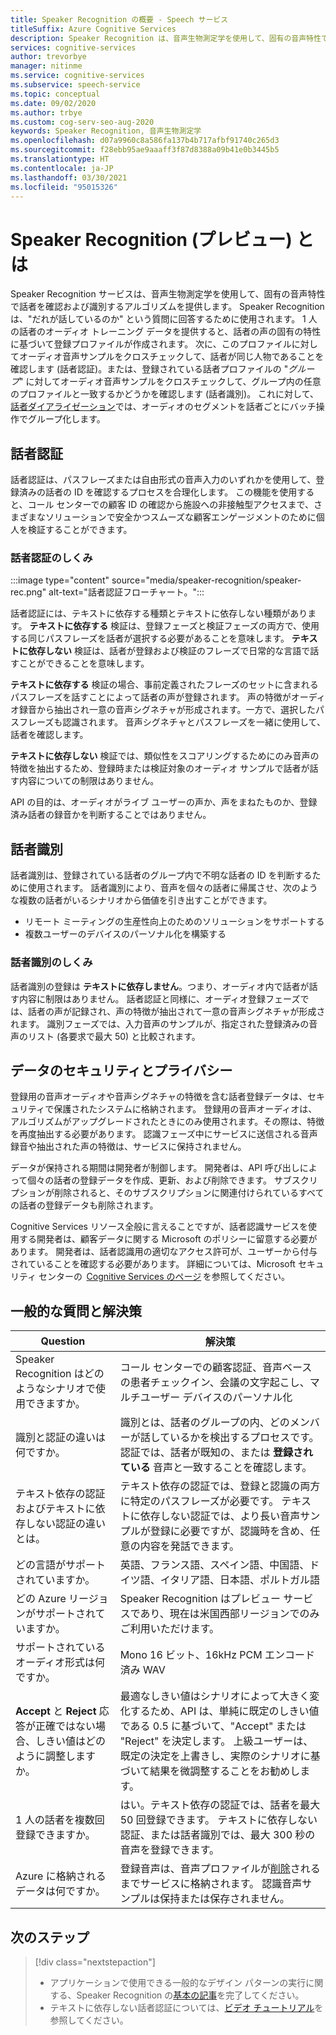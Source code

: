 ```yaml
---
title: Speaker Recognition の概要 - Speech サービス
titleSuffix: Azure Cognitive Services
description: Speaker Recognition は、音声生物測定学を使用して、固有の音声特性で話者を確認および識別するアルゴリズムを提供します。 Speaker Recognition は、"だれが話しているのか" という質問に回答するために使用されます。 この記事は、Speaker Recognition サービスの利点と機能の概要です。
services: cognitive-services
author: trevorbye
manager: nitinme
ms.service: cognitive-services
ms.subservice: speech-service
ms.topic: conceptual
ms.date: 09/02/2020
ms.author: trbye
ms.custom: cog-serv-seo-aug-2020
keywords: Speaker Recognition, 音声生物測定学
ms.openlocfilehash: d07a9960c8a586fa137b4b717afbf91740c265d3
ms.sourcegitcommit: f28ebb95ae9aaaff3f87d8388a09b41e0b3445b5
ms.translationtype: HT
ms.contentlocale: ja-JP
ms.lasthandoff: 03/30/2021
ms.locfileid: "95015326"
---
```

# <a name="what-is-speaker-recognition-preview"></a>Speaker Recognition (プレビュー) とは

Speaker Recognition サービスは、音声生物測定学を使用して、固有の音声特性で話者を確認および識別するアルゴリズムを提供します。 Speaker Recognition は、"だれが話しているのか" という質問に回答するために使用されます。 1 人の話者のオーディオ トレーニング データを提供すると、話者の声の固有の特性に基づいて登録プロファイルが作成されます。 次に、このプロファイルに対してオーディオ音声サンプルをクロスチェックして、話者が同じ人物であることを確認します (話者認証)。または、登録されている話者プロファイルの "*グループ*" に対してオーディオ音声サンプルをクロスチェックして、グループ内の任意のプロファイルと一致するかどうかを確認します (話者識別)。 これに対して、[話者ダイアライゼーション](batch-transcription.md#speaker-separation-diarization)では、オーディオのセグメントを話者ごとにバッチ操作でグループ化します。

## <a name="speaker-verification"></a>話者認証

話者認証は、パスフレーズまたは自由形式の音声入力のいずれかを使用して、登録済みの話者の ID を確認するプロセスを合理化します。 この機能を使用すると、コール センターでの顧客 ID の確認から施設への非接触型アクセスまで、さまざまなソリューションで安全かつスムーズな顧客エンゲージメントのために個人を検証することができます。

### <a name="how-does-speaker-verification-work"></a>話者認証のしくみ

:::image type="content" source="media/speaker-recognition/speaker-rec.png" alt-text="話者認証フローチャート。":::

話者認証には、テキストに依存する種類とテキストに依存しない種類があります。 **テキストに依存する** 検証は、登録フェーズと検証フェーズの両方で、使用する同じパスフレーズを話者が選択する必要があることを意味します。 **テキストに依存しない** 検証は、話者が登録および検証のフレーズで日常的な言語で話すことができることを意味します。

**テキストに依存する** 検証の場合、事前定義されたフレーズのセットに含まれるパスフレーズを話すことによって話者の声が登録されます。 声の特徴がオーディオ録音から抽出され一意の音声シグネチャが形成されます。一方で、選択したパスフレーズも認識されます。 音声シグネチャとパスフレーズを一緒に使用して、話者を確認します。 

**テキストに依存しない** 検証では、類似性をスコアリングするためにのみ音声の特徴を抽出するため、登録時または検証対象のオーディオ サンプルで話者が話す内容についての制限はありません。 

API の目的は、オーディオがライブ ユーザーの声か、声をまねたものか、登録済み話者の録音かを判断することではありません。 

## <a name="speaker-identification"></a>話者識別

話者識別は、登録されている話者のグループ内で不明な話者の ID を判断するために使用されます。 話者識別により、音声を個々の話者に帰属させ、次のような複数の話者がいるシナリオから価値を引き出すことができます。

* リモート ミーティングの生産性向上のためのソリューションをサポートする 
* 複数ユーザーのデバイスのパーソナル化を構築する

### <a name="how-does-speaker-identification-work"></a>話者識別のしくみ

話者識別の登録は **テキストに依存しません**。つまり、オーディオ内で話者が話す内容に制限はありません。 話者認証と同様に、オーディオ登録フェーズでは、話者の声が記録され、声の特徴が抽出されて一意の音声シグネチャが形成されます。 識別フェーズでは、入力音声のサンプルが、指定された登録済みの音声のリスト (各要求で最大 50) と比較されます。

## <a name="data-security-and-privacy"></a>データのセキュリティとプライバシー

登録用の音声オーディオや音声シグネチャの特徴を含む話者登録データは、セキュリティで保護されたシステムに格納されます。 登録用の音声オーディオは、アルゴリズムがアップグレードされたときにのみ使用されます。その際は、特徴を再度抽出する必要があります。 認識フェーズ中にサービスに送信される音声録音や抽出された声の特徴は、サービスに保持されません。 

データが保持される期間は開発者が制御します。 開発者は、API 呼び出しによって個々の話者の登録データを作成、更新、および削除できます。 サブスクリプションが削除されると、そのサブスクリプションに関連付けられているすべての話者の登録データも削除されます。 

Cognitive Services リソース全般に言えることですが、話者認識サービスを使用する開発者は、顧客データに関する Microsoft のポリシーに留意する必要があります。 開発者は、話者認識用の適切なアクセス許可が、ユーザーから付与されていることを確認する必要があります。 詳細については、Microsoft セキュリティ センターの  [Cognitive Services のページ](https://azure.microsoft.com/support/legal/cognitive-services-compliance-and-privacy/) を参照してください。 

## <a name="common-questions-and-solutions"></a>一般的な質問と解決策

| Question | 解決策 |
|---------|----------|
| Speaker Recognition はどのようなシナリオで使用できますか。 | コール センターでの顧客認証、音声ベースの患者チェックイン、会議の文字起こし、マルチユーザー デバイスのパーソナル化|
| 識別と認証の違いは何ですか。 | 識別とは、話者のグループの内、どのメンバーが話しているかを検出するプロセスです。 認証では、話者が既知の、または **登録されている** 音声と一致することを確認します。|
| テキスト依存の認証およびテキストに依存しない認証の違いとは。 | テキスト依存の認証では、登録と認識の両方に特定のパスフレーズが必要です。 テキストに依存しない認証では、より長い音声サンプルが登録に必要ですが、認識時を含め、任意の内容を発話できます。|
| どの言語がサポートされていますか。 | 英語、フランス語、スペイン語、中国語、ドイツ語、イタリア語、日本語、ポルトガル語 |
| どの Azure リージョンがサポートされていますか。 | Speaker Recognition はプレビュー サービスであり、現在は米国西部リージョンでのみご利用いただけます。|
| サポートされているオーディオ形式は何ですか。 | Mono 16 ビット、16kHz PCM エンコード済み WAV |
| **Accept** と **Reject** 応答が正確ではない場合、しきい値はどのように調整しますか。 | 最適なしきい値はシナリオによって大きく変化するため、API は、単純に既定のしきい値である 0.5 に基づいて、"Accept" または "Reject" を決定します。 上級ユーザーは、既定の決定を上書きし、実際のシナリオに基づいて結果を微調整することをお勧めします。 |
| 1 人の話者を複数回登録できますか。 | はい。テキスト依存の認証では、話者を最大 50 回登録できます。 テキストに依存しない認証、または話者識別では、最大 300 秒の音声を登録できます。 |
| Azure に格納されるデータは何ですか。 | 登録音声は、音声プロファイルが[削除](./get-started-speaker-recognition.md#deleting-voice-profile-enrollments)されるまでサービスに格納されます。 認識音声サンプルは保持または保存されません。 |

## <a name="next-steps"></a>次のステップ

> [!div class="nextstepaction"]
> * アプリケーションで使用できる一般的なデザイン パターンの実行に関する、Speaker Recognition の[基本の記事](./get-started-speaker-recognition.md)を完了してください。
> * テキストに依存しない話者認証については、[ビデオ チュートリアル](https://azure.microsoft.com/resources/videos/speaker-recognition-text-independent-verification-developer-tutorial/)を参照してください。